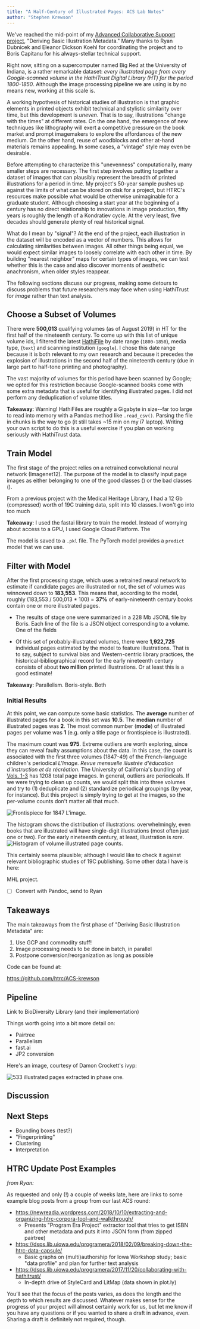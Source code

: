 ```yaml
---
title: "A Half-Century of Illustrated Pages: ACS Lab Notes"
author: "Stephen Krewson"
---
```


We've reached the mid-point of my [Advanced Collaborative Support project](https://www.hathitrust.org/hathitrust-research-center-awards-five-acs-projects), "Deriving Basic Illustration Metadata." Many thanks to Ryan Dubnicek and Eleanor Dickson Koehl for coordinating the project and to Boris Capitanu for his always-stellar technical support.

Right now, sitting on a supercomputer named Big Red at the University of Indiana, is a rather remarkable dataset: *every illustrated page from every Google-scanned volume in the HathiTrust Digital Library (HT) for the period 1800-1850*. Although the image processing pipeline we are using is by no means new, working at this scale is.

A working hypothesis of historical studies of illustration is that graphic elements in printed objects exhibit technical and stylistic similarity over time, but this development is *uneven*. That is to say, illustrations "change with the times" at different rates. On the one hand, the emergence of new techniques like lithography will exert a competitive pressure on the book market and prompt imagemakers to explore the affordances of the new medium. On the other hand, reuse of woodblocks and other at-hand materials remains appealing. In some cases, a "vintage" style may even be desirable.

Before attempting to characterize this "unevenness" computationally, many smaller steps are necessary. The first step involves putting together a dataset of images that can plausibly represent the breadth of printed illustrations for a period in time. My project's 50-year sample pushes up against the limits of what can be stored on disk for a project, but HTRC's resources make possible what would be otherwise unimaginable for a graduate student. Although choosing a start year at the beginning of a century has no direct relationship to innovations in image production, fifty years is roughly the length of a Kondratiev cycle. At the very least, five decades should generate plenty of real historical signal.

What do I mean by "signal"? At the end of the project, each illustration in the dataset will be encoded as a vector of numbers. This allows for calculating similarities between images. All other things being equal, we would expect similar images to loosely correlate with each other in time. By building "nearest neighbor" maps for certain types of images, we can test whether this is the case and also discover moments of aesthetic anachronism, when older styles reappear.

The following sections discuss our progress, making some detours to discuss problems that future researchers may face when using HathiTrust for *image* rather than text analysis.

## Choose a Subset of Volumes

There were **500,013** qualifying volumes (as of August 2019) in HT for the first half of the nineteenth century. To come up with this list of unique volume ids, I filtered the latest [HathiFile](https://www.hathitrust.org/hathifiles) by date range (`1800-1850`), media type, (`text`) and scanning institution (`google`). I chose this date range because it is both relevant to my own research and because it precedes the explosion of illustrations in the second half of the nineteenth century (due in large part to half-tone printing and photography). 

The vast majority of volumes for this period have been scanned by Google; we opted for this restriction because Google-scanned books come with some extra metadata that is useful for identifying illustrated pages. I did not perform any deduplication of volume titles.

**Takeaway**: Warning! HathiFiles are roughly a Gigabyte in size--far too large to read into memory with a Pandas method like `.read_csv()`.  Parsing the file in chunks is the way to go (it still takes ~15 min on my i7 laptop). Writing your own script to do this is a useful exercise if you plan on working seriously with HathiTrust data.

## Train Model

The first stage of the project relies on a retrained convolutional neural network (Imagenet12). The purpose of the model is to classify input page images as either belonging to one of the good classes () or the bad classes ().

From a previous project with the Medical Heritage Library, I had a 12 Gb (compressed) worth of 19C training data, split into 10 classes. I won't go into too much 

**Takeaway**: I used the fastai library to train the model. Instead of worrying about access to a GPU, I used Google Cloud Platform. The 

The model is saved to a `.pkl` file. The PyTorch model provides a `predict` model that we can use.

## Filter with Model

After the first processing stage, which uses a retrained neural network to estimate if candidate pages are illustrated or not, the set of volumes was winnowed down to **183,553**. This means that, according to the model, roughly (183,553 / 500,013 * 100)  = **37%** of early-nineteenth century books contain one or more illustrated pages.

  - The results of stage one were summarized in a 228 Mb JSONL file by Boris. Each line of the file is a JSON object corresponding to a volume. One of the fields 

- Of this set of probably-illustrated volumes, there were **1,922,725** individual pages estimated by the model to feature illustrations. That is to say, subject to survival bias and Western-centric library practices, the historical-bibliographical record for the early nineteenth century consists of about **two million** printed illustrations. Or at least this is a good estimate!

**Takeaway**: Parallelism. Boris-style. Both 

### Initial Results

At this point, we can compute some basic statistics. The **average** number of illustrated pages for a book in this set was **10.5**. The **median** number of illustrated pages was **2**. The most common number (**mode**) of illustrated pages per volume was **1** (e.g. only a title page or frontispiece is illustrated).

The maximum count was **975**. Extreme outliers are worth exploring, since they can reveal faulty assumptions about the data. In this case, the count is associated with the first three volumes (1847-49) of the French-language children's periodical *L'Image. Revue mensuelle illustrée d'éducation d'instruction et de récréation*. The University of California's bundling of [Vols. 1-3](https://hdl.handle.net/2027/uc1.a0010191161) has 1208 total page images. In general, outliers are periodicals. If we were trying to clean up counts, we would split this into three volumes and try to (1) deduplicate and (2) standardize periodical groupings (by year, for instance). But this project is simply trying to get at the images, so the per-volume counts don't matter all that much.

![Frontispiece for 1847 *L'image*.](img/limage.jpg)

The histogram shows the distribution of illustrations: overwhelmingly, even books that are illustrated will have single-digit illustrations (most often just one or two). For the early nineteenth century, at least, illustration is *rare*.![Histogram of volume illustrated page counts.](img/phase1_histogram.png)

This certainly seems plausible; although I would like to check it against relevant bibliographic studies of 19C publishing. Some other data I have is here:

MHL project.

- [ ] Convert with Pandoc, send to Ryan

## Takeaways

The main takeaways from the first phase of "Deriving Basic Illustration Metadata" are:

1. Use GCP and commodity stuff!
2. Image processing needs to be done in batch, in parallel
3. Postpone conversion/reorganization as long as possible

Code can be found at:

https://github.com/htrc/ACS-krewson

## Pipeline

Link to BioDiversity Library (and their implementation)

Things worth going into a bit more detail on:

- Pairtree
- Parallelism
- fast.ai
- JP2 conversion

Here's an image, courtesy of Damon Crockett's ivyp:

![533 illustrated pages extracted in phase one.](img/phase1_montage_533.png)

## Discussion

## Next Steps

- Bounding boxes (test?)
- "Fingerprinting"
- Clustering
- Interpretation

## HTRC Update Post Examples

*from Ryan:*

As requested and only (!) a couple of weeks late, here are links to some example blog posts from a group from our last ACS round:

- https://newreadia.wordpress.com/2018/10/10/extracting-and-organizing-htrc-corpora-tool-and-walkthrough/
  - Presents "Program Era Project" extractor tool that tries to get ISBN and other metadata and puts it into JSON form (from zipped pairtree)
- https://dsps.lib.uiowa.edu/programera/2018/02/09/breaking-down-the-htrc-data-capsule/
  - Basic graphs on (multi)authorship for Iowa Workshop study; basic "data profile" and plan for further text analysis
- https://dsps.lib.uiowa.edu/programera/2017/11/20/collaborating-with-hathitrust/
  - In-depth drive of StyleCard and LitMap (data shown in plot.ly)

You’ll see that the focus of the posts varies, as does the length and the depth to which results are discussed. Whatever makes sense for the progress of your project will almost certainly work for us, but let me know if you have any questions or if you wanted to share a draft in advance, even. Sharing a draft is definitely not required, though.